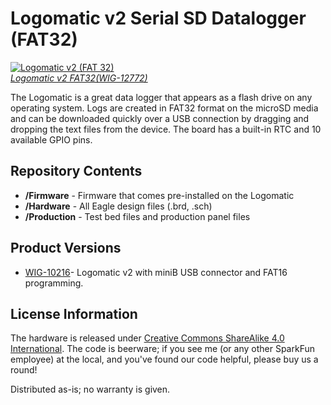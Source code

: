 Logomatic v2 Serial SD Datalogger (FAT32)
========================================

[![Logomatic v2 (FAT 32)](https://cdn.sparkfun.com//assets/parts/9/5/4/5/12772-01.jpg)  
*Logomatic v2 FAT32(WIG-12772)*](https://www.sparkfun.com/products/12772)

The Logomatic is a great data logger that appears as a flash drive on any operating system. Logs are created
in FAT32 format on the microSD media and can be downloaded quickly over a USB connection by dragging and dropping 
the text files from the device. The board has a built-in RTC and 10 available GPIO pins. 

Repository Contents
-------------------
* **/Firmware** - Firmware that comes pre-installed on the Logomatic
* **/Hardware** - All Eagle design files (.brd, .sch)
* **/Production** - Test bed files and production panel files

Product Versions
----------------
* [WIG-10216](https://www.sparkfun.com/products/10216)- Logomatic v2 with miniB USB connector and FAT16 programming. 

License Information
-------------------
The hardware is released under [Creative Commons ShareAlike 4.0 International](https://creativecommons.org/licenses/by-sa/4.0/).
The code is beerware; if you see me (or any other SparkFun employee) at the local, and you've found our code helpful, please buy us a round!

Distributed as-is; no warranty is given.
